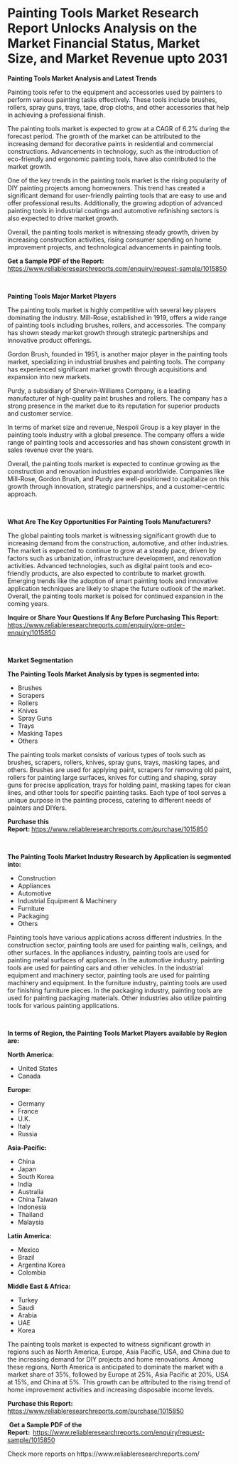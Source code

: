 <p><h1>Painting Tools Market Research Report Unlocks Analysis on the Market Financial Status, Market Size, and Market Revenue upto 2031</h1></p><p><strong>Painting Tools Market Analysis and Latest Trends</strong></p>
<p><p>Painting tools refer to the equipment and accessories used by painters to perform various painting tasks effectively. These tools include brushes, rollers, spray guns, trays, tape, drop cloths, and other accessories that help in achieving a professional finish.</p><p>The painting tools market is expected to grow at a CAGR of 6.2% during the forecast period. The growth of the market can be attributed to the increasing demand for decorative paints in residential and commercial constructions. Advancements in technology, such as the introduction of eco-friendly and ergonomic painting tools, have also contributed to the market growth.</p><p>One of the key trends in the painting tools market is the rising popularity of DIY painting projects among homeowners. This trend has created a significant demand for user-friendly painting tools that are easy to use and offer professional results. Additionally, the growing adoption of advanced painting tools in industrial coatings and automotive refinishing sectors is also expected to drive market growth.</p><p>Overall, the painting tools market is witnessing steady growth, driven by increasing construction activities, rising consumer spending on home improvement projects, and technological advancements in painting tools.</p></p>
<p><strong>Get a Sample PDF of the Report:&nbsp;</strong> <a href="https://www.reliableresearchreports.com/enquiry/request-sample/1015850">https://www.reliableresearchreports.com/enquiry/request-sample/1015850</a></p>
<p>&nbsp;</p>
<p><strong>Painting Tools Major Market Players</strong></p>
<p><p>The painting tools market is highly competitive with several key players dominating the industry. Mill-Rose, established in 1919, offers a wide range of painting tools including brushes, rollers, and accessories. The company has shown steady market growth through strategic partnerships and innovative product offerings.</p><p>Gordon Brush, founded in 1951, is another major player in the painting tools market, specializing in industrial brushes and painting tools. The company has experienced significant market growth through acquisitions and expansion into new markets.</p><p>Purdy, a subsidiary of Sherwin-Williams Company, is a leading manufacturer of high-quality paint brushes and rollers. The company has a strong presence in the market due to its reputation for superior products and customer service.</p><p>In terms of market size and revenue, Nespoli Group is a key player in the painting tools industry with a global presence. The company offers a wide range of painting tools and accessories and has shown consistent growth in sales revenue over the years.</p><p>Overall, the painting tools market is expected to continue growing as the construction and renovation industries expand worldwide. Companies like Mill-Rose, Gordon Brush, and Purdy are well-positioned to capitalize on this growth through innovation, strategic partnerships, and a customer-centric approach.</p></p>
<p>&nbsp;</p>
<p><strong>What Are The Key Opportunities For Painting Tools Manufacturers?</strong></p>
<p><p>The global painting tools market is witnessing significant growth due to increasing demand from the construction, automotive, and other industries. The market is expected to continue to grow at a steady pace, driven by factors such as urbanization, infrastructure development, and renovation activities. Advanced technologies, such as digital paint tools and eco-friendly products, are also expected to contribute to market growth. Emerging trends like the adoption of smart painting tools and innovative application techniques are likely to shape the future outlook of the market. Overall, the painting tools market is poised for continued expansion in the coming years.</p></p>
<p><strong>Inquire or Share Your Questions If Any Before Purchasing This Report:</strong> <a href="https://www.reliableresearchreports.com/enquiry/pre-order-enquiry/1015850">https://www.reliableresearchreports.com/enquiry/pre-order-enquiry/1015850</a></p>
<p>&nbsp;</p>
<p><strong>Market Segmentation</strong></p>
<p><strong>The Painting Tools Market Analysis by types is segmented into:</strong></p>
<p><ul><li>Brushes</li><li>Scrapers</li><li>Rollers</li><li>Knives</li><li>Spray Guns</li><li>Trays</li><li>Masking Tapes</li><li>Others</li></ul></p>
<p><p>The painting tools market consists of various types of tools such as brushes, scrapers, rollers, knives, spray guns, trays, masking tapes, and others. Brushes are used for applying paint, scrapers for removing old paint, rollers for painting large surfaces, knives for cutting and shaping, spray guns for precise application, trays for holding paint, masking tapes for clean lines, and other tools for specific painting tasks. Each type of tool serves a unique purpose in the painting process, catering to different needs of painters and DIYers.</p></p>
<p><strong>Purchase this Report:&nbsp;</strong><a href="https://www.reliableresearchreports.com/purchase/1015850">https://www.reliableresearchreports.com/purchase/1015850</a></p>
<p>&nbsp;</p>
<p><strong>The Painting Tools Market Industry Research by Application is segmented into:</strong></p>
<p><ul><li>Construction</li><li>Appliances</li><li>Automotive</li><li>Industrial Equipment & Machinery</li><li>Furniture</li><li>Packaging</li><li>Others</li></ul></p>
<p><p>Painting tools have various applications across different industries. In the construction sector, painting tools are used for painting walls, ceilings, and other surfaces. In the appliances industry, painting tools are used for painting metal surfaces of appliances. In the automotive industry, painting tools are used for painting cars and other vehicles. In the industrial equipment and machinery sector, painting tools are used for painting machinery and equipment. In the furniture industry, painting tools are used for finishing furniture pieces. In the packaging industry, painting tools are used for painting packaging materials. Other industries also utilize painting tools for various painting applications.</p></p>
<p>&nbsp;</p>
<p><strong>In terms of Region, the Painting Tools Market Players available by Region are:</strong></p>
<p>
    <p> <strong> North America: </strong>
        <ul>
            <li>United States</li>
            <li>Canada</li>
        </ul>
        </p> 
    <p> <strong> Europe: </strong>
        <ul>
            <li>Germany</li>
            <li>France</li>
            <li>U.K.</li>
            <li>Italy</li>
            <li>Russia</li>
        </ul>
        </p> 
    <p> <strong> Asia-Pacific: </strong>
        <ul>
            <li>China</li>
            <li>Japan</li>
            <li>South Korea</li>
            <li>India</li>
            <li>Australia</li>
            <li>China Taiwan</li>
            <li>Indonesia</li>
            <li>Thailand</li>
            <li>Malaysia</li>
        </ul>
        </p> 
    <p> <strong> Latin America: </strong>
        <ul>
            <li>Mexico</li>
            <li>Brazil</li>
            <li>Argentina Korea</li>
            <li>Colombia</li>
        </ul>
        </p> 
    <p> <strong> Middle East & Africa: </strong>
        <ul>
            <li>Turkey</li>
            <li>Saudi</li>
            <li>Arabia</li>
            <li>UAE</li>
            <li>Korea</li>
        </ul>
    </p>
    </p>
<p><p>The painting tools market is expected to witness significant growth in regions such as North America, Europe, Asia Pacific, USA, and China due to the increasing demand for DIY projects and home renovations. Among these regions, North America is anticipated to dominate the market with a market share of 35%, followed by Europe at 25%, Asia Pacific at 20%, USA at 15%, and China at 5%. This growth can be attributed to the rising trend of home improvement activities and increasing disposable income levels.</p></p>
<p><strong>Purchase this Report: </strong><a href="https://www.reliableresearchreports.com/purchase/1015850">https://www.reliableresearchreports.com/purchase/1015850</a></p>
<p>&nbsp;<strong>Get a Sample PDF of the Report:&nbsp;&nbsp;</strong><a href="https://www.reliableresearchreports.com/enquiry/request-sample/1015850">https://www.reliableresearchreports.com/enquiry/request-sample/1015850</a></p>
<p><strong></strong></p>
<p>Check more reports on https://www.reliableresearchreports.com/</p>